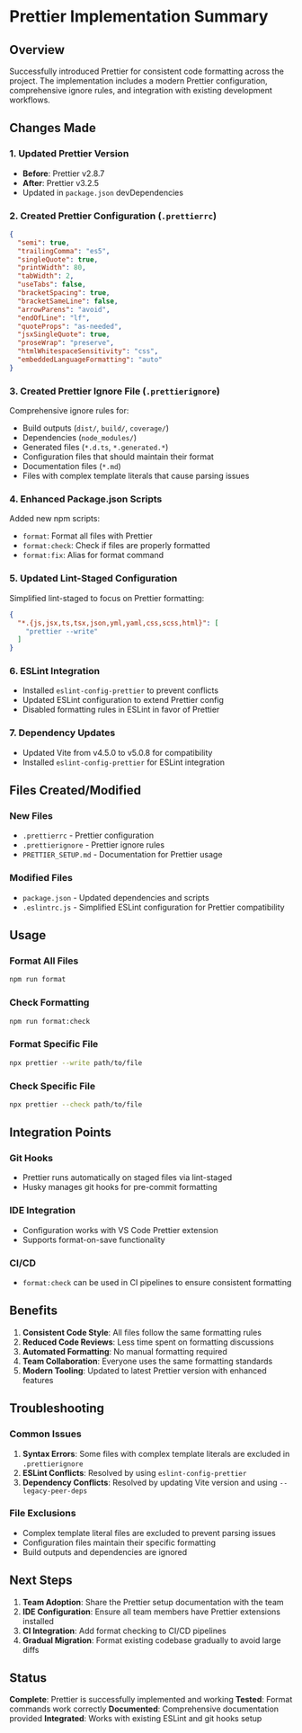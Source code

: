 # Prettier Implementation Summary

## Overview
Successfully introduced Prettier for consistent code formatting across the project. The implementation includes a modern Prettier configuration, comprehensive ignore rules, and integration with existing development workflows.

## Changes Made

### 1. Updated Prettier Version
- **Before**: Prettier v2.8.7
- **After**: Prettier v3.2.5
- Updated in `package.json` devDependencies

### 2. Created Prettier Configuration (`.prettierrc`)
```json
{
  "semi": true,
  "trailingComma": "es5",
  "singleQuote": true,
  "printWidth": 80,
  "tabWidth": 2,
  "useTabs": false,
  "bracketSpacing": true,
  "bracketSameLine": false,
  "arrowParens": "avoid",
  "endOfLine": "lf",
  "quoteProps": "as-needed",
  "jsxSingleQuote": true,
  "proseWrap": "preserve",
  "htmlWhitespaceSensitivity": "css",
  "embeddedLanguageFormatting": "auto"
}
```

### 3. Created Prettier Ignore File (`.prettierignore`)
Comprehensive ignore rules for:
- Build outputs (`dist/`, `build/`, `coverage/`)
- Dependencies (`node_modules/`)
- Generated files (`*.d.ts`, `*.generated.*`)
- Configuration files that should maintain their format
- Documentation files (`*.md`)
- Files with complex template literals that cause parsing issues

### 4. Enhanced Package.json Scripts
Added new npm scripts:
- `format`: Format all files with Prettier
- `format:check`: Check if files are properly formatted
- `format:fix`: Alias for format command

### 5. Updated Lint-Staged Configuration
Simplified lint-staged to focus on Prettier formatting:
```json
{
  "*.{js,jsx,ts,tsx,json,yml,yaml,css,scss,html}": [
    "prettier --write"
  ]
}
```

### 6. ESLint Integration
- Installed `eslint-config-prettier` to prevent conflicts
- Updated ESLint configuration to extend Prettier config
- Disabled formatting rules in ESLint in favor of Prettier

### 7. Dependency Updates
- Updated Vite from v4.5.0 to v5.0.8 for compatibility
- Installed `eslint-config-prettier` for ESLint integration

## Files Created/Modified

### New Files
- `.prettierrc` - Prettier configuration
- `.prettierignore` - Prettier ignore rules
- `PRETTIER_SETUP.md` - Documentation for Prettier usage

### Modified Files
- `package.json` - Updated dependencies and scripts
- `.eslintrc.js` - Simplified ESLint configuration for Prettier compatibility

## Usage

### Format All Files
```bash
npm run format
```

### Check Formatting
```bash
npm run format:check
```

### Format Specific File
```bash
npx prettier --write path/to/file
```

### Check Specific File
```bash
npx prettier --check path/to/file
```

## Integration Points

### Git Hooks
- Prettier runs automatically on staged files via lint-staged
- Husky manages git hooks for pre-commit formatting

### IDE Integration
- Configuration works with VS Code Prettier extension
- Supports format-on-save functionality

### CI/CD
- `format:check` can be used in CI pipelines to ensure consistent formatting

## Benefits

1. **Consistent Code Style**: All files follow the same formatting rules
2. **Reduced Code Reviews**: Less time spent on formatting discussions
3. **Automated Formatting**: No manual formatting required
4. **Team Collaboration**: Everyone uses the same formatting standards
5. **Modern Tooling**: Updated to latest Prettier version with enhanced features

## Troubleshooting

### Common Issues
1. **Syntax Errors**: Some files with complex template literals are excluded in `.prettierignore`
2. **ESLint Conflicts**: Resolved by using `eslint-config-prettier`
3. **Dependency Conflicts**: Resolved by updating Vite version and using `--legacy-peer-deps`

### File Exclusions
- Complex template literal files are excluded to prevent parsing issues
- Configuration files maintain their specific formatting
- Build outputs and dependencies are ignored

## Next Steps

1. **Team Adoption**: Share the Prettier setup documentation with the team
2. **IDE Configuration**: Ensure all team members have Prettier extensions installed
3. **CI Integration**: Add format checking to CI/CD pipelines
4. **Gradual Migration**: Format existing codebase gradually to avoid large diffs

## Status
 **Complete**: Prettier is successfully implemented and working
 **Tested**: Format commands work correctly
 **Documented**: Comprehensive documentation provided
 **Integrated**: Works with existing ESLint and git hooks setup
